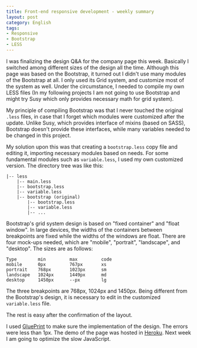 ```yaml
---
title: Front-end responsive development - weekly summary
layout: post
category: English
tags:
- Responsive
- Bootstrap
- LESS
---
```


I was finalizing the design Q&A for the company page this week. Basically I switched among different sizes of the design all the time. Although this page was based on the Bootstrap, it turned out I didn't use many modules of the Bootstrap at all. I only used its Grid system, and customize most of the system as well. Under the circumstance, I needed to compile my own LESS files (In my following projects I am not going to use Bootstrap and might try Susy which only provides necessary math for grid system).

My principle of compiling Bootstrap was that I never touched the original `.less` files, in case that I forget which modules were customized after the update. Unlike Susy, which provides interface of mixins (based on SASS), Bootstrap doesn't provide these interfaces, while many variables needed to be changed in this project.

My solution upon this was that creating a `bootstrap.less` copy file and editing it, importing necessary modules based on needs. For some fundamental modules such as `variable.less`, I used my own customized version. The directory tree was like this:

```
|-- less
	|-- main.less
	|-- bootstrap.less
	|-- variable.less
	|-- bootstrap (original)
		|-- bootstrap.less
		|-- variable.less
		|-- ...
```

Bootstrap's grid system design is based on "fixed container" and "float window". In large devices, the widths of the containers between breakpoints are fixed while the widths of the windows are float. There are four mock-ups needed, which are "mobile", "portrait", "landscape", and "desktop". The sizes are as follows:

```
Type		min			max			code		
mobile		0px			767px		xs		
portrait	768px		1023px		sm
landscape	1024px		1449px		md
desktop		1450px		--px		lg
```	

The three breakpoints are 768px, 1024px and 1450px. Being different from the Bootstrap's design, it is necessary to edit in the customized `variable.less` file.

The rest is easy after the confirmation of the layout. 

I used [GluePrint](http://glueprintapp.com/) to make sure the implementation of the design. The errors were less than 1px. The demo of the page was hosted in [Heroku](http://bg-company-page.herokuapp.com/). Next week I am going to optimize the slow JavaScript.